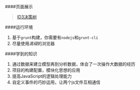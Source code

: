 ####页面展示
> [ID3决策树](http://www.monkindey.xyz/decision.tree/index.html)

####运行环境
1. 基于`grunt`构建，你需要有`nodejs`和`grunt-cli`
2. 尽量使用*高级*的浏览器

####学到的知识
1. 通过数据来建立模型再到分析数据，体会了一次操作大数据的经历
2. 项目的构建配置，模块化思想的应用
3. 提高JavaScript的逻辑处理能力
4. 自定义事件的巧妙运用，让两个js文件互相通信
